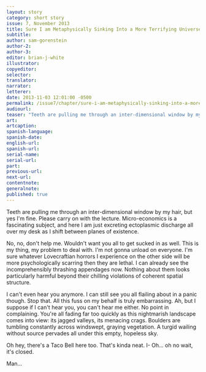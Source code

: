 ```yaml
---
layout: story
category: short story
issue: 7, November 2013
title: Sure I am Metaphysically Sinking Into a More Terrifying Universe, but We All Have Our Things to Deal With
subtitle:
author: sam-gorenstein
author-2:
author-3:
editor: brian-j-white
illustrator: 
copyeditor:
selector:
translator:
narrator:
letterer:
date: 2013-11-03 12:01:00 -0500
permalink: /issue7/chapter/sure-i-am-metaphysically-sinking-into-a-more-terrifying-universe-but-we-all-have-our-things-to-deal-with/
audiourl:
teaser: "Teeth are pulling me through an inter-dimensional window by my hair, but yes I'm fine."
art:
artcaption:
spanish-language:
spanish-date:
english-url:
spanish-url:
serial-name:
serial-url:
part:
previous-url:
next-url:
contentnote:
generalnote:
published: true
---
```


Teeth are pulling me through an inter-dimensional window by my hair, but yes I'm fine. Please carry on with the lecture. Micro-economics is a fascinating subject, and here I am just excreting ectoplasmic discharge all over my desk as I shift between planes of existence.

No, no, don't help me. Wouldn't want you all to get sucked in as well. This is my thing, my problem to deal with. I'm not gonna unload on everyone. I'm sure whatever Lovecraftian horrors I experience on the other side will be more psychologically scarring then they are lethal. I can already see the incomprehensibly thrashing appendages now. Nothing about them looks particularly harmful beyond their chilling violations of coherent spatial structure.

I can't even hear you anymore. I can still see you all flailing about in a panic though. Stop that. All this fuss on my behalf is truly embarrassing. Ah, but I suppose if I can't hear you, you can't hear me either. No point in complaining. You're all fading far too quickly as this nightmarish landscape comes into view: its jagged valleys, its menacing crags. Boulders are tumbling constantly across windswept, graying vegetation. A turgid wailing without source pervades all under this empty, hopeless sky.

Oh hey, there's a Taco Bell here too. That's kinda neat. I- Oh… oh no wait, it's closed.

Man…
